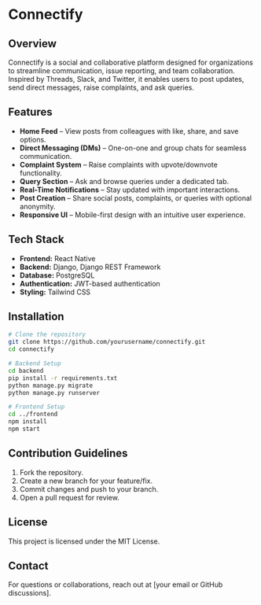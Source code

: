 # Connectify

## Overview
Connectify is a social and collaborative platform designed for organizations to streamline communication, issue reporting, and team collaboration. Inspired by Threads, Slack, and Twitter, it enables users to post updates, send direct messages, raise complaints, and ask queries.

## Features
- **Home Feed** – View posts from colleagues with like, share, and save options.
- **Direct Messaging (DMs)** – One-on-one and group chats for seamless communication.
- **Complaint System** – Raise complaints with upvote/downvote functionality.
- **Query Section** – Ask and browse queries under a dedicated tab.
- **Real-Time Notifications** – Stay updated with important interactions.
- **Post Creation** – Share social posts, complaints, or queries with optional anonymity.
- **Responsive UI** – Mobile-first design with an intuitive user experience.

## Tech Stack
- **Frontend:** React Native
- **Backend:** Django, Django REST Framework
- **Database:** PostgreSQL
- **Authentication:** JWT-based authentication
- **Styling:** Tailwind CSS

## Installation
```sh
# Clone the repository
git clone https://github.com/yourusername/connectify.git
cd connectify

# Backend Setup
cd backend
pip install -r requirements.txt
python manage.py migrate
python manage.py runserver

# Frontend Setup
cd ../frontend
npm install
npm start
```

## Contribution Guidelines
1. Fork the repository.
2. Create a new branch for your feature/fix.
3. Commit changes and push to your branch.
4. Open a pull request for review.

## License
This project is licensed under the MIT License.

## Contact
For questions or collaborations, reach out at [your email or GitHub discussions].

